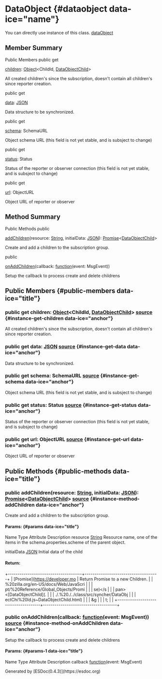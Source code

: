 DataObject {#dataobject data-ice="name"}
==========

<div class="instance-docs" data-ice="instanceDocs">

<span>You can directly use instance of this class.</span> <span
data-ice="instanceDoc"><span>[dataObject](../../../variable/index.html#static-variable-dataObject)</span></span>

</div>

</div>
<div data-ice="memberSummary">

Member Summary
--------------

Public Members <span class="access" data-ice="access">public</span>
<span class="kind" data-ice="kind">get</span> <span class="override"
data-ice="override"></span>
<div>

<span
data-ice="name"><span>[children](../../../class/src/syncher/DataObject.js~DataObject.html#instance-get-children)</span></span><span
data-ice="signature">:
<span>[Object](https://developer.mozilla.org/en-US/docs/Web/JavaScript/Reference/Global_Objects/Object)</span>&lt;<span>ChildId</span>,
<span>[DataObjectChild](../../../class/src/syncher/DataObjectChild.js~DataObjectChild.html)</span>&gt;</span>

</div>

<div>

<div data-ice="description">

All created children's since the subscription, doesn't contain all
children's since reporter creation.

</div>

</div>

<span class="access" data-ice="access">public</span> <span class="kind"
data-ice="kind">get</span> <span class="override"
data-ice="override"></span>
<div>

<span
data-ice="name"><span>[data](../../../class/src/syncher/DataObject.js~DataObject.html#instance-get-data)</span></span><span
data-ice="signature">:
<span>[JSON](https://developer.mozilla.org/en-US/docs/Web/JavaScript/Reference/Global_Objects/JSON)</span></span>

</div>

<div>

<div data-ice="description">

Data structure to be synchronized.

</div>

</div>

<span class="access" data-ice="access">public</span> <span class="kind"
data-ice="kind">get</span> <span class="override"
data-ice="override"></span>
<div>

<span
data-ice="name"><span>[schema](../../../class/src/syncher/DataObject.js~DataObject.html#instance-get-schema)</span></span><span
data-ice="signature">: <span>SchemaURL</span></span>

</div>

<div>

<div data-ice="description">

Object schema URL (this field is not yet stable, and is subsject to
change)

</div>

</div>

<span class="access" data-ice="access">public</span> <span class="kind"
data-ice="kind">get</span> <span class="override"
data-ice="override"></span>
<div>

<span
data-ice="name"><span>[status](../../../class/src/syncher/DataObject.js~DataObject.html#instance-get-status)</span></span><span
data-ice="signature">: <span>Status</span></span>

</div>

<div>

<div data-ice="description">

Status of the reporter or observer connection (this field is not yet
stable, and is subsject to change)

</div>

</div>

<span class="access" data-ice="access">public</span> <span class="kind"
data-ice="kind">get</span> <span class="override"
data-ice="override"></span>
<div>

<span
data-ice="name"><span>[url](../../../class/src/syncher/DataObject.js~DataObject.html#instance-get-url)</span></span><span
data-ice="signature">: <span>ObjectURL</span></span>

</div>

<div>

<div data-ice="description">

Object URL of reporter or observer

</div>

</div>

</div>

<div data-ice="methodSummary">

Method Summary
--------------

Public Methods <span class="access" data-ice="access">public</span>
<span class="override" data-ice="override"></span>
<div>

<span
data-ice="name"><span>[addChildren](../../../class/src/syncher/DataObject.js~DataObject.html#instance-method-addChildren)</span></span><span
data-ice="signature">(resource:
<span>[String](https://developer.mozilla.org/en-US/docs/Web/JavaScript/Reference/Global_Objects/String)</span>,
initialData:
<span>[JSON](https://developer.mozilla.org/en-US/docs/Web/JavaScript/Reference/Global_Objects/JSON)</span>):
<span>[Promise](https://developer.mozilla.org/en-US/docs/Web/JavaScript/Reference/Global_Objects/Promise)</span>&lt;<span>[DataObjectChild](../../../class/src/syncher/DataObjectChild.js~DataObjectChild.html)</span>&gt;</span>

</div>

<div>

<div data-ice="description">

Create and add a children to the subscription group.

</div>

</div>

<span class="access" data-ice="access">public</span> <span
class="override" data-ice="override"></span>
<div>

<span
data-ice="name"><span>[onAddChildren](../../../class/src/syncher/DataObject.js~DataObject.html#instance-method-onAddChildren)</span></span><span
data-ice="signature">(callback:
<span><span>[function](https://developer.mozilla.org/en-US/docs/Web/JavaScript/Reference/Global_Objects/Function)</span><span>(event:
<span>MsgEvent</span>)</span></span>)</span>

</div>

<div>

<div data-ice="description">

Setup the callback to process create and delete childrens

</div>

</div>

</div>

<div data-ice="memberDetails">

Public Members {#public-members data-ice="title"}
--------------

<div class="detail" data-ice="detail">

### <span class="access" data-ice="access">public</span> <span class="kind" data-ice="kind">get</span> <span data-ice="name">children</span><span data-ice="signature">: <span>[Object](https://developer.mozilla.org/en-US/docs/Web/JavaScript/Reference/Global_Objects/Object)</span>&lt;<span>ChildId</span>, <span>[DataObjectChild](../../../class/src/syncher/DataObjectChild.js~DataObjectChild.html)</span>&gt;</span> <span class="right-info"> <span data-ice="source"><span>[source](../../../file/src/syncher/DataObject.js.html#lineNumber88)</span></span> </span> {#instance-get-children data-ice="anchor"}

<div data-ice="description">

All created children's since the subscription, doesn't contain all
children's since reporter creation.

</div>

<div data-ice="properties">

</div>

</div>

<div class="detail" data-ice="detail">

### <span class="access" data-ice="access">public</span> <span class="kind" data-ice="kind">get</span> <span data-ice="name">data</span><span data-ice="signature">: <span>[JSON](https://developer.mozilla.org/en-US/docs/Web/JavaScript/Reference/Global_Objects/JSON)</span></span> <span class="right-info"> <span data-ice="source"><span>[source](../../../file/src/syncher/DataObject.js.html#lineNumber82)</span></span> </span> {#instance-get-data data-ice="anchor"}

<div data-ice="description">

Data structure to be synchronized.

</div>

<div data-ice="properties">

</div>

</div>

<div class="detail" data-ice="detail">

### <span class="access" data-ice="access">public</span> <span class="kind" data-ice="kind">get</span> <span data-ice="name">schema</span><span data-ice="signature">: <span>SchemaURL</span></span> <span class="right-info"> <span data-ice="source"><span>[source](../../../file/src/syncher/DataObject.js.html#lineNumber70)</span></span> </span> {#instance-get-schema data-ice="anchor"}

<div data-ice="description">

Object schema URL (this field is not yet stable, and is subsject to
change)

</div>

<div data-ice="properties">

</div>

</div>

<div class="detail" data-ice="detail">

### <span class="access" data-ice="access">public</span> <span class="kind" data-ice="kind">get</span> <span data-ice="name">status</span><span data-ice="signature">: <span>Status</span></span> <span class="right-info"> <span data-ice="source"><span>[source](../../../file/src/syncher/DataObject.js.html#lineNumber76)</span></span> </span> {#instance-get-status data-ice="anchor"}

<div data-ice="description">

Status of the reporter or observer connection (this field is not yet
stable, and is subsject to change)

</div>

<div data-ice="properties">

</div>

</div>

<div class="detail" data-ice="detail">

### <span class="access" data-ice="access">public</span> <span class="kind" data-ice="kind">get</span> <span data-ice="name">url</span><span data-ice="signature">: <span>ObjectURL</span></span> <span class="right-info"> <span data-ice="source"><span>[source](../../../file/src/syncher/DataObject.js.html#lineNumber64)</span></span> </span> {#instance-get-url data-ice="anchor"}

<div data-ice="description">

Object URL of reporter or observer

</div>

<div data-ice="properties">

</div>

</div>

</div>

<div data-ice="methodDetails">

Public Methods {#public-methods data-ice="title"}
--------------

<div class="detail" data-ice="detail">

### <span class="access" data-ice="access">public</span> <span data-ice="name">addChildren</span><span data-ice="signature">(resource: <span>[String](https://developer.mozilla.org/en-US/docs/Web/JavaScript/Reference/Global_Objects/String)</span>, initialData: <span>[JSON](https://developer.mozilla.org/en-US/docs/Web/JavaScript/Reference/Global_Objects/JSON)</span>): <span>[Promise](https://developer.mozilla.org/en-US/docs/Web/JavaScript/Reference/Global_Objects/Promise)</span>&lt;<span>[DataObjectChild](../../../class/src/syncher/DataObjectChild.js~DataObjectChild.html)</span>&gt;</span> <span class="right-info"> <span data-ice="source"><span>[source](../../../file/src/syncher/DataObject.js.html#lineNumber127)</span></span> </span> {#instance-method-addChildren data-ice="anchor"}

<div data-ice="description">

Create and add a children to the subscription group.

</div>

<div data-ice="properties">

<div data-ice="properties">

#### Params: {#params data-ice="title"}

Name Type Attribute Description resource
<span>[String](https://developer.mozilla.org/en-US/docs/Web/JavaScript/Reference/Global_Objects/String)</span>
Resource name, one of the items in the schema.properties.scheme of the
parent object.

initialData
<span>[JSON](https://developer.mozilla.org/en-US/docs/Web/JavaScript/Reference/Global_Objects/JSON)</span>
Initial data of the child

</div>

</div>

<div class="return-params" data-ice="returnParams">

#### Return:

+--------------------------------------+--------------------------------------+
| <span>[Promise](https://developer.mo | Return Promise to a new Children.    |
| %20zilla.org/en-US/docs/Web/JavaScri |                                      |
| pt/%20Reference/Global_Objects/Promi |                                      |
| se)&lt;/s                            |                                      |
| pan&gt;&lt;<span>[DataObjectChild](. |                                      |
| ./.%20./../class/src/syncher/DataObj |                                      |
| ectChi%20ld.js~DataObjectChild.html) |                                      |
| </span>&g                            |                                      |
| t;                                   |                                      |
+--------------------------------------+--------------------------------------+

<div data-ice="returnProperties">

</div>

</div>

</div>

<div class="detail" data-ice="detail">

### <span class="access" data-ice="access">public</span> <span data-ice="name">onAddChildren</span><span data-ice="signature">(callback: <span><span>[function](https://developer.mozilla.org/en-US/docs/Web/JavaScript/Reference/Global_Objects/Function)</span><span>(event: <span>MsgEvent</span>)</span></span>)</span> <span class="right-info"> <span data-ice="source"><span>[source](../../../file/src/syncher/DataObject.js.html#lineNumber160)</span></span> </span> {#instance-method-onAddChildren data-ice="anchor"}

<div data-ice="description">

Setup the callback to process create and delete childrens

</div>

<div data-ice="properties">

<div data-ice="properties">

#### Params: {#params-1 data-ice="title"}

Name Type Attribute Description callback
<span><span>[function](https://developer.mozilla.org/en-US/docs/Web/JavaScript/Reference/Global_Objects/Function)</span><span>(event:
<span>MsgEvent</span>)</span></span>

</div>

</div>

</div>

</div>

</div>
Generated by [ESDoc<span
data-ice="esdocVersion">(0.4.3)</span>](https://esdoc.org)
